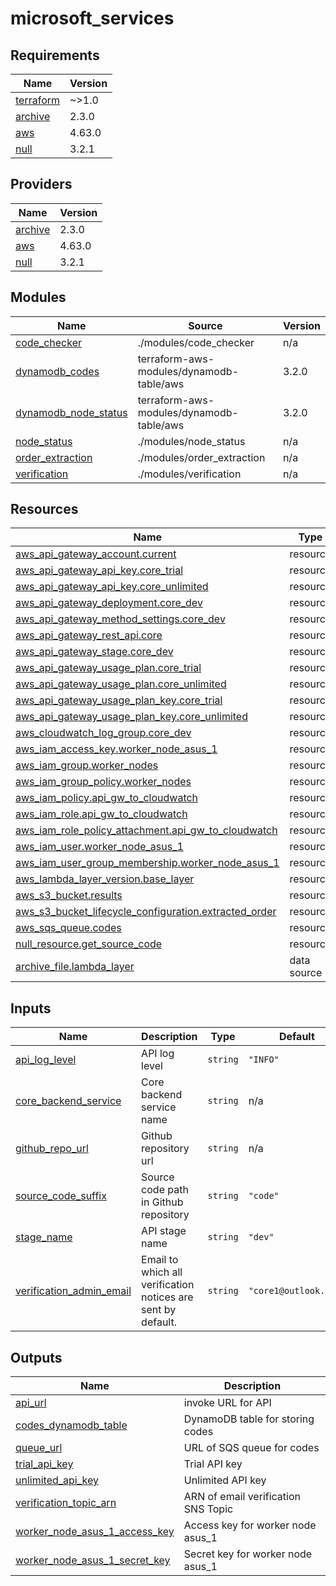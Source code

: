 # microsoft_services

<!-- BEGINNING OF PRE-COMMIT-TERRAFORM DOCS HOOK -->
## Requirements

| Name | Version |
|------|---------|
| <a name="requirement_terraform"></a> [terraform](#requirement\_terraform) | ~>1.0 |
| <a name="requirement_archive"></a> [archive](#requirement\_archive) | 2.3.0 |
| <a name="requirement_aws"></a> [aws](#requirement\_aws) | 4.63.0 |
| <a name="requirement_null"></a> [null](#requirement\_null) | 3.2.1 |

## Providers

| Name | Version |
|------|---------|
| <a name="provider_archive"></a> [archive](#provider\_archive) | 2.3.0 |
| <a name="provider_aws"></a> [aws](#provider\_aws) | 4.63.0 |
| <a name="provider_null"></a> [null](#provider\_null) | 3.2.1 |

## Modules

| Name | Source | Version |
|------|--------|---------|
| <a name="module_code_checker"></a> [code\_checker](#module\_code\_checker) | ./modules/code_checker | n/a |
| <a name="module_dynamodb_codes"></a> [dynamodb\_codes](#module\_dynamodb\_codes) | terraform-aws-modules/dynamodb-table/aws | 3.2.0 |
| <a name="module_dynamodb_node_status"></a> [dynamodb\_node\_status](#module\_dynamodb\_node\_status) | terraform-aws-modules/dynamodb-table/aws | 3.2.0 |
| <a name="module_node_status"></a> [node\_status](#module\_node\_status) | ./modules/node_status | n/a |
| <a name="module_order_extraction"></a> [order\_extraction](#module\_order\_extraction) | ./modules/order_extraction | n/a |
| <a name="module_verification"></a> [verification](#module\_verification) | ./modules/verification | n/a |

## Resources

| Name | Type |
|------|------|
| [aws_api_gateway_account.current](https://registry.terraform.io/providers/hashicorp/aws/4.63.0/docs/resources/api_gateway_account) | resource |
| [aws_api_gateway_api_key.core_trial](https://registry.terraform.io/providers/hashicorp/aws/4.63.0/docs/resources/api_gateway_api_key) | resource |
| [aws_api_gateway_api_key.core_unlimited](https://registry.terraform.io/providers/hashicorp/aws/4.63.0/docs/resources/api_gateway_api_key) | resource |
| [aws_api_gateway_deployment.core_dev](https://registry.terraform.io/providers/hashicorp/aws/4.63.0/docs/resources/api_gateway_deployment) | resource |
| [aws_api_gateway_method_settings.core_dev](https://registry.terraform.io/providers/hashicorp/aws/4.63.0/docs/resources/api_gateway_method_settings) | resource |
| [aws_api_gateway_rest_api.core](https://registry.terraform.io/providers/hashicorp/aws/4.63.0/docs/resources/api_gateway_rest_api) | resource |
| [aws_api_gateway_stage.core_dev](https://registry.terraform.io/providers/hashicorp/aws/4.63.0/docs/resources/api_gateway_stage) | resource |
| [aws_api_gateway_usage_plan.core_trial](https://registry.terraform.io/providers/hashicorp/aws/4.63.0/docs/resources/api_gateway_usage_plan) | resource |
| [aws_api_gateway_usage_plan.core_unlimited](https://registry.terraform.io/providers/hashicorp/aws/4.63.0/docs/resources/api_gateway_usage_plan) | resource |
| [aws_api_gateway_usage_plan_key.core_trial](https://registry.terraform.io/providers/hashicorp/aws/4.63.0/docs/resources/api_gateway_usage_plan_key) | resource |
| [aws_api_gateway_usage_plan_key.core_unlimited](https://registry.terraform.io/providers/hashicorp/aws/4.63.0/docs/resources/api_gateway_usage_plan_key) | resource |
| [aws_cloudwatch_log_group.core_dev](https://registry.terraform.io/providers/hashicorp/aws/4.63.0/docs/resources/cloudwatch_log_group) | resource |
| [aws_iam_access_key.worker_node_asus_1](https://registry.terraform.io/providers/hashicorp/aws/4.63.0/docs/resources/iam_access_key) | resource |
| [aws_iam_group.worker_nodes](https://registry.terraform.io/providers/hashicorp/aws/4.63.0/docs/resources/iam_group) | resource |
| [aws_iam_group_policy.worker_nodes](https://registry.terraform.io/providers/hashicorp/aws/4.63.0/docs/resources/iam_group_policy) | resource |
| [aws_iam_policy.api_gw_to_cloudwatch](https://registry.terraform.io/providers/hashicorp/aws/4.63.0/docs/resources/iam_policy) | resource |
| [aws_iam_role.api_gw_to_cloudwatch](https://registry.terraform.io/providers/hashicorp/aws/4.63.0/docs/resources/iam_role) | resource |
| [aws_iam_role_policy_attachment.api_gw_to_cloudwatch](https://registry.terraform.io/providers/hashicorp/aws/4.63.0/docs/resources/iam_role_policy_attachment) | resource |
| [aws_iam_user.worker_node_asus_1](https://registry.terraform.io/providers/hashicorp/aws/4.63.0/docs/resources/iam_user) | resource |
| [aws_iam_user_group_membership.worker_node_asus_1](https://registry.terraform.io/providers/hashicorp/aws/4.63.0/docs/resources/iam_user_group_membership) | resource |
| [aws_lambda_layer_version.base_layer](https://registry.terraform.io/providers/hashicorp/aws/4.63.0/docs/resources/lambda_layer_version) | resource |
| [aws_s3_bucket.results](https://registry.terraform.io/providers/hashicorp/aws/4.63.0/docs/resources/s3_bucket) | resource |
| [aws_s3_bucket_lifecycle_configuration.extracted_order](https://registry.terraform.io/providers/hashicorp/aws/4.63.0/docs/resources/s3_bucket_lifecycle_configuration) | resource |
| [aws_sqs_queue.codes](https://registry.terraform.io/providers/hashicorp/aws/4.63.0/docs/resources/sqs_queue) | resource |
| [null_resource.get_source_code](https://registry.terraform.io/providers/hashicorp/null/3.2.1/docs/resources/resource) | resource |
| [archive_file.lambda_layer](https://registry.terraform.io/providers/hashicorp/archive/2.3.0/docs/data-sources/file) | data source |

## Inputs

| Name | Description | Type | Default | Required |
|------|-------------|------|---------|:--------:|
| <a name="input_api_log_level"></a> [api\_log\_level](#input\_api\_log\_level) | API log level | `string` | `"INFO"` | no |
| <a name="input_core_backend_service"></a> [core\_backend\_service](#input\_core\_backend\_service) | Core backend service name | `string` | n/a | yes |
| <a name="input_github_repo_url"></a> [github\_repo\_url](#input\_github\_repo\_url) | Github repository url | `string` | n/a | yes |
| <a name="input_source_code_suffix"></a> [source\_code\_suffix](#input\_source\_code\_suffix) | Source code path in Github repository | `string` | `"code"` | no |
| <a name="input_stage_name"></a> [stage\_name](#input\_stage\_name) | API stage name | `string` | `"dev"` | no |
| <a name="input_verification_admin_email"></a> [verification\_admin\_email](#input\_verification\_admin\_email) | Email to which all verification notices are sent by default. | `string` | `"core1@outlook.com"` | no |

## Outputs

| Name | Description |
|------|-------------|
| <a name="output_api_url"></a> [api\_url](#output\_api\_url) | invoke URL for API |
| <a name="output_codes_dynamodb_table"></a> [codes\_dynamodb\_table](#output\_codes\_dynamodb\_table) | DynamoDB table for storing codes |
| <a name="output_queue_url"></a> [queue\_url](#output\_queue\_url) | URL of SQS queue for codes |
| <a name="output_trial_api_key"></a> [trial\_api\_key](#output\_trial\_api\_key) | Trial API key |
| <a name="output_unlimited_api_key"></a> [unlimited\_api\_key](#output\_unlimited\_api\_key) | Unlimited API key |
| <a name="output_verification_topic_arn"></a> [verification\_topic\_arn](#output\_verification\_topic\_arn) | ARN of email verification SNS Topic |
| <a name="output_worker_node_asus_1_access_key"></a> [worker\_node\_asus\_1\_access\_key](#output\_worker\_node\_asus\_1\_access\_key) | Access key for worker node asus\_1 |
| <a name="output_worker_node_asus_1_secret_key"></a> [worker\_node\_asus\_1\_secret\_key](#output\_worker\_node\_asus\_1\_secret\_key) | Secret key for worker node asus\_1 |
<!-- END OF PRE-COMMIT-TERRAFORM DOCS HOOK -->
